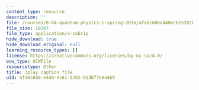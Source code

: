 ```yaml
---
content_type: resource
description: ''
file: /courses/8-04-quantum-physics-i-spring-2016/afa6c686e440ec615202b13bf7e0a469_3_qvO8bKGus.srt
file_size: 10287
file_type: application/x-subrip
hide_download: true
hide_download_original: null
learning_resource_types: []
license: https://creativecommons.org/licenses/by-nc-sa/4.0/
ocw_type: OCWFile
resourcetype: Other
title: 3play caption file
uid: afa6c686-e440-ec61-5202-b13bf7e0a469
---
```

